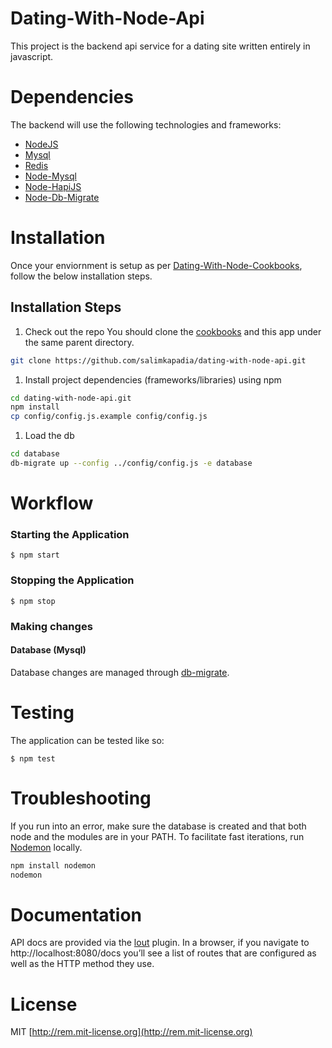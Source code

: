 # Dating-With-Node-Api
This project is the backend api service for a dating site written entirely in javascript.

# Dependencies
The backend will use the following technologies and frameworks:

  - [NodeJS](http://nodejs.org/)
  - [Mysql](http://www.mysql.com/)
  - [Redis](http://redis.io/)
  - [Node-Mysql](https://github.com/felixge/node-mysql)
  - [Node-HapiJS](https://github.com/hapijs/hapi)
  - [Node-Db-Migrate](https://github.com/kunklejr/node-db-migrate)


# Installation
Once your enviornment is setup as per [Dating-With-Node-Cookbooks](https://github.com/salimkapadia/dating-with-node-cookbooks), follow the below installation steps.

## Installation Steps

1. Check out the repo
You should clone the [cookbooks](https://github.com/salimkapadia/dating-with-node-cookbooks) and this app under the same parent directory.
```bash
git clone https://github.com/salimkapadia/dating-with-node-api.git
```
1. Install project dependencies (frameworks/libraries) using npm
```bash
cd dating-with-node-api.git
npm install
cp config/config.js.example config/config.js
```
1. Load the db
```bash
cd database
db-migrate up --config ../config/config.js -e database
```

# Workflow

### Starting the Application

	$ npm start

### Stopping the Application

	$ npm stop

### Making changes

#### Database (Mysql) 
Database changes are managed through [db-migrate](https://github.com/kunklejr/node-db-migrate).

# Testing
The application can be tested like so:

	$ npm test

# Troubleshooting
If you run into an error, make sure the database is created and that both node and the modules are in your PATH. To facilitate fast iterations, run [Nodemon](https://github.com/remy/nodemon) locally.

```bash
npm install nodemon
nodemon
```

# Documentation
API docs are provided via the [lout](https://github.com/hapijs/lout) plugin. In a browser, if you navigate to http://localhost:8080/docs you’ll see a list of routes that are configured as well as the HTTP method they use.

License
=========
MIT [http://rem.mit-license.org](http://rem.mit-license.org)